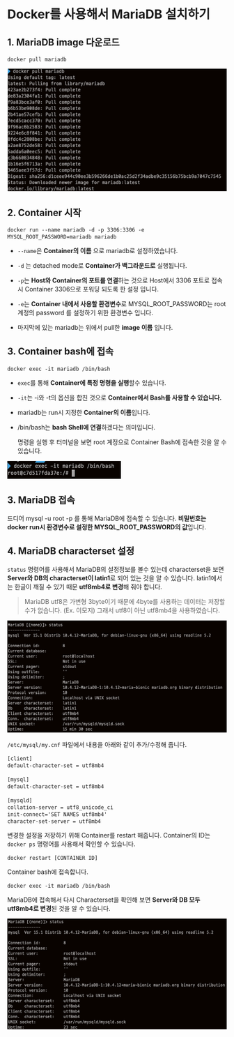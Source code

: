 # Docker를 사용해서 MariaDB 설치하기

## 1. MariaDB image 다운로드

```
docker pull mariadb
```

![1.png](./image/1.png)

## 2. Container 시작

````
docker run --name mariadb -d -p 3306:3306 -e MYSQL_ROOT_PASSWORD=mariadb mariadb
````

- ``--name``은 **Container의 이름** 으로 mariadb로 설정하였습니다.

- ``-d`` 는 detached mode로 **Container가 백그라운드로** 실행됩니다.

- ``-p``는 **Host와 Container의 포트를 연결**하는 것으로 Host에서  3306 포트로 접속시 Container 3306으로 포워딩 되도록 한 설정 입니다.

- ``-e``는 **Container 내에서 사용할 환경변수**로 MYSQL_ROOT_PASSWORD는 root 계정의 password 를 설정하기 위한 환경변수 입니다.

- 마지막에 있는 mariadb는 위에서 pull한 **image 이름** 입니다.


## 3. Container bash에 접속

```
docker exec -it mariadb /bin/bash
```

- ``exec``를 통해 **Container에 특정 명령을 실행**할수 있습니다.

- ``-it``는 -i와 -t의 옵션을 합친 것으로 **Container에서 Bash를 사용할 수 있습니다.**

- mariadb는 run시 지정한 **Container의 이름**입니다.

- /bin/bash는 **bash Shell에 연결**하겠다는 의미입니다.

    
  
     명령을 실행 후 터미널을 보면 root 계정으로 Container Bash에 접속한 것을 알 수 있습니다.

![3.png](./image/2.png)

## 3. MariaDB 접속

드디어 mysql -u root -p 를 통해 MariaDB에 접속할 수 있습니다. **비밀번호는 docker run시 환경변수로 설정한 MYSQL_ROOT_PASSWORD의 값**입니다.

## 4. MariaDB characterset 설정

`status` 명령어를 사용해서 MariaDB의 설정정보를 볼수 있는데 characterset을 보면 **Server와 DB의 characterset이 latin1**로 되어 있는 것을 알 수 있습니다. latin1에서는 한글이 깨질 수 있기 때문 **utf8mb4로 변경**해 줘야 합니다.

> MariaDB utf8은 가변형 3byte이기 때문에 4byte를 사용하는 데이터는 저장할 수가 없습니다. (Ex. 이모지)  그래서 utf8이 아닌 utf8mb4을 사용하였습니다.

![4.png](./image/3.png)

`/etc/mysql/my.cnf` 파일에서 내용을 아래와 같이 추가/수정해 줍니다.

    [client]
    default-character-set = utf8mb4
    
    [mysql]
    default-character-set = utf8mb4
    
    [mysqld]
    collation-server = utf8_unicode_ci
    init-connect='SET NAMES utf8mb4'
    character-set-server = utf8mb4

변경한 설정을 저장하기 위해 Container를 restart 해줍니다. Container의 ID는 `docker ps` 명령어를 사용해서 확인할 수 있습니다.

    docker restart [CONTAINER ID]

Container bash에 접속합니다.

```
docker exec -it mariadb /bin/bash
```

MariaDB에 접속해서 다시 Characterset을 확인해 보면 **Server와 DB 모두 utf8mb4로 변경**된 것을 알 수 있습니다.

![5](./image/4.png)

